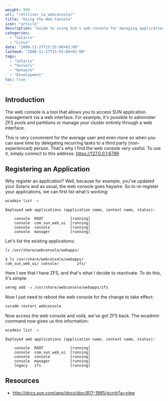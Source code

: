 ```yaml
---
weight: 999
url: "/Utiliser_la_webconsole/"
title: "Using the Web Console"
icon: "article"
description: "Guide to using Sun's web console for managing applications through a web interface"
categories:
  - "Solaris"
  - "Linux"
date: "2008-11-27T15:55:00+02:00"
lastmod: "2008-11-27T15:55:00+02:00"
tags:
  - "Solaris"
  - "Servers"
  - "Network"
  - "Development"
toc: true
---
```


## Introduction

The web console is a tool that allows you to access SUN application management via a web interface. For example, it's possible to administer ZFS pools and partitions or manage your cluster entirely through a web interface.

This is very convenient for the average user and even more so when you can save time by delegating recurring tasks to a third party (non-experienced) person. That's why I find the web console very useful. To use it, simply connect to this address: https://127.0.0.1:6789

## Registering an Application

Why register an application? Well, because for example, you've updated your Solaris and as usual, the web console goes haywire. So to re-register your applications, we can first list what's working:

```bash
wcadmin list -a
```

```
Deployed web applications (application name, context name, status):

    console  ROOT            [running]
    console  com_sun_web_ui  [running]
    console  console         [running]
    console  manager         [running]
```

Let's list the existing applications:

```bash
ls /usr/share/webconsole/webapps/
```

```
$ ls /usr/share/webconsole/webapps/
com_sun_web_ui/ console/        zfs/
```

Here I see that I have ZFS, and that's what I decide to reactivate. To do this, it's simple:

```bash
smreg add -a /usr/share/webconsole/webapps/zfs
```

Now I just need to reboot the web console for the change to take effect:

```bash
svcadm restart webconsole
```

Now access the web console and voilà, we've got ZFS back. The wcadmin command now gives us this information:

```bash
wcadmin list -a
```

```
Deployed web applications (application name, context name, status):

    console  ROOT            [running]
    console  com_sun_web_ui  [running]
    console  console         [running]
    console  manager         [running]
    legacy   zfs             [running]
```

## Resources
- http://docs.sun.com/app/docs/doc/817-1985/gcrrb?a=view
